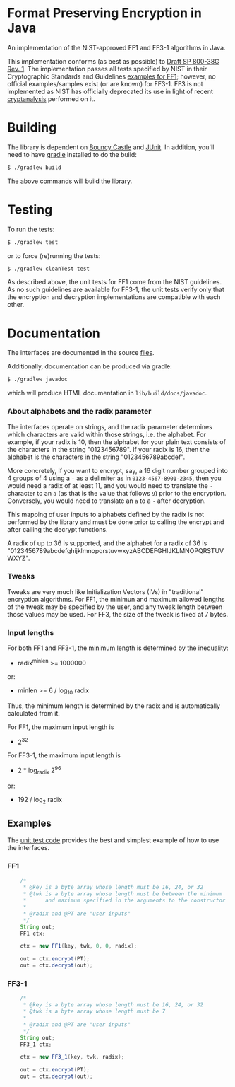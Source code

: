 # Format Preserving Encryption in Java

An implementation of the NIST-approved FF1 and FF3-1 algorithms in Java.

This implementation conforms (as best as possible) to
[Draft SP 800-38G Rev. 1][800-38g1]. The implementation passes all tests
specified by NIST in their Cryptographic Standards and Guidelines
[examples for FF1][ff1-examples]; however, no official examples/samples exist
(or are known) for FF3-1. FF3 is not implemented as NIST has officially
deprecated its use in light of recent [cryptanalysis][ff3-cryptanalysis]
performed on it.

# Building

The library is dependent on [Bouncy Castle](https://www.bouncycastle.org/)
and [JUnit](https://junit.org/junit4/). In addition, you'll need to have
[gradle](https://gradle.org/) installed to do the build:
```sh
$ ./gradlew build
```
The above commands will build the library.

# Testing

To run the tests:
```sh
$ ./gradlew test
```
or to force (re)running the tests:
```sh
$ ./gradlew cleanTest test
```
As described above, the unit tests for FF1 come from the NIST guidelines. As
no such guidelines are available for FF3-1, the unit tests verify only that
the encryption and decryption implementations are compatible with each other.

# Documentation

The interfaces are documented in the source
[files](lib/src/main/java/ubiqsecurity/fpe).

Additionally, documentation can be produced via gradle:
```sh
$ ./gradlew javadoc
```
which will produce HTML documentation in `lib/build/docs/javadoc`.

### About alphabets and the radix parameter

The interfaces operate on strings, and the radix parameter determines which
characters are valid within those strings, i.e. the alphabet. For example, if
your radix is 10, then the alphabet for your plain text consists of the
characters in the string "0123456789". If your radix is 16, then the
alphabet is the characters in the string "0123456789abcdef".

More concretely, if you want to encrypt, say, a 16 digit number grouped into
4 groups of 4 using a `-` as a delimiter as in `0123-4567-8901-2345`, then you
would need a radix of at least 11, and you would need to translate the `-`
character to an `a` (as that is the value that follows `9`) prior to the
encryption. Conversely, you would need to translate an `a` to a `-` after
decryption.

This mapping of user inputs to alphabets defined by the radix is not performed
by the library and must be done prior to calling the encrypt and after calling
the decrypt functions.

A radix of up to 36 is supported, and the alphabet for a radix of 36 is
"0123456789abcdefghijklmnopqrstuvwxyzABCDEFGHIJKLMNOPQRSTUVWXYZ".

### Tweaks

Tweaks are very much like Initialization Vectors (IVs) in "traditional"
encryption algorithms. For FF1, the minimun and maximum allowed lengths of
the tweak may be specified by the user, and any tweak length between those
values may be used. For FF3, the size of the tweak is fixed at 7 bytes.

### Input lengths

For both FF1 and FF3-1, the minimum length is determined by the inequality:
- radix<sup>minlen</sup> >= 1000000

or:
- minlen >= 6 / log<sub>10</sub> radix

Thus, the minimum length is determined by the radix and is automatically
calculated from it.

For FF1, the maximum input length is
- 2<sup>32</sup>

For FF3-1, the maximum input length is
- 2 * log<sub>radix</sub> 2<sup>96</sup>

or:
- 192 / log<sub>2</sub> radix

## Examples

The [unit test code](lib/src/test/java/ubiqsecurity/fpe) provides the best
and simplest example of how to use the interfaces.

### FF1
```java
    /*
     * @key is a byte array whose length must be 16, 24, or 32
     * @twk is a byte array whose length must be between the minimum
     *      and maximum specified in the arguments to the constructor
     *
     * @radix and @PT are "user inputs"
     */
    String out;
    FF1 ctx;

    ctx = new FF1(key, twk, 0, 0, radix);

    out = ctx.encrypt(PT);
    out = ctx.decrypt(out);
```
### FF3-1
```java
    /*
     * @key is a byte array whose length must be 16, 24, or 32
     * @twk is a byte array whose length must be 7
     *
     * @radix and @PT are "user inputs"
     */
    String out;
    FF3_1 ctx;

    ctx = new FF3_1(key, twk, radix);

    out = ctx.encrypt(PT);
    out = ctx.decrypt(out);
```

[800-38g1]:https://nvlpubs.nist.gov/nistpubs/SpecialPublications/NIST.SP.800-38Gr1-draft.pdf
[ff1-examples]:https://csrc.nist.gov/CSRC/media/Projects/Cryptographic-Standards-and-Guidelines/documents/examples/FF1samples.pdf
[ff3-cryptanalysis]:https://csrc.nist.gov/News/2017/Recent-Cryptanalysis-of-FF3
